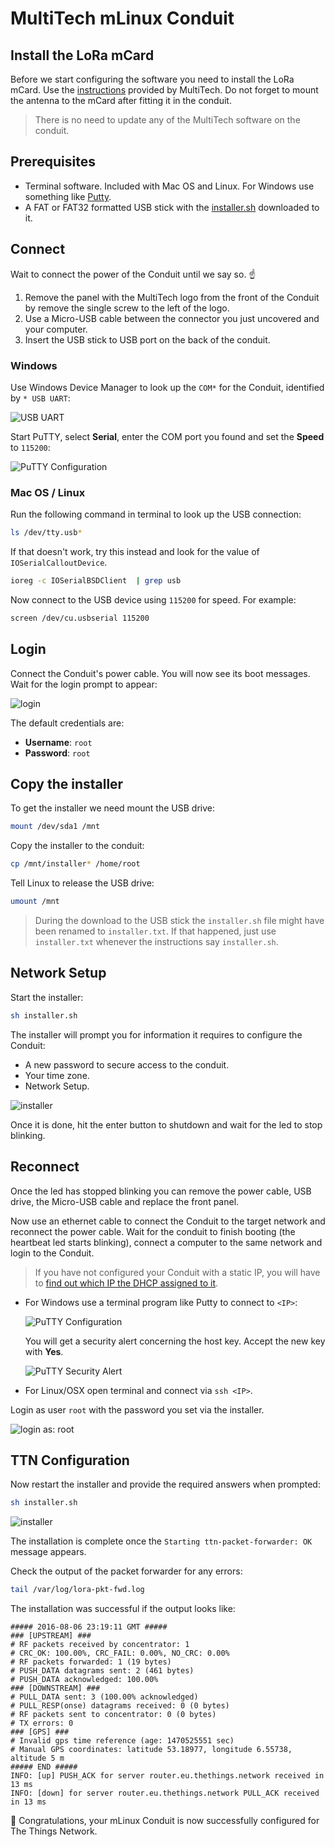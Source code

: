 # MultiTech mLinux Conduit

## Install the LoRa mCard

Before we start configuring the software you need to install the LoRa mCard. Use the [instructions](http://www.multitech.net/developer/products/accessory-cards/installing-an-accessory-card/) provided by MultiTech. Do not forget to mount the antenna to the mCard after fitting it in the conduit.

> There is no need to update any of the MultiTech software on the conduit.

## Prerequisites

* Terminal software. Included with Mac OS and Linux. For Windows use something like [Putty](http://www.chiark.greenend.org.uk/~sgtatham/putty/download.html).
* A FAT or FAT32 formatted USB stick with the [installer.sh](https://github.com/kersing/multitech-installer/raw/master/installer.sh) downloaded to it.

## Connect

Wait to connect the power of the Conduit until we say so. ☝️

1. Remove the panel with the MultiTech logo from the front of the Conduit by remove the single screw to the left of the logo.
2. Use a Micro-USB cable between the connector you just uncovered and your computer.
3. Insert the USB stick to USB port on the back of the conduit.

### Windows

Use Windows Device Manager to look up the `COM*` for the Conduit, identified by `* USB UART`:

![USB UART](uart.png)

Start PuTTY, select **Serial**, enter the COM port you found and set the **Speed** to `115200`:

![PuTTY Configuration](putty-mlinux.png)

### Mac OS / Linux

Run the following command in terminal to look up the USB connection:

```bash
ls /dev/tty.usb*
```

If that doesn't work, try this instead and look for the value of `IOSerialCalloutDevice`.   

```bash
ioreg -c IOSerialBSDClient  | grep usb
```

Now connect to the USB device using `115200` for speed. For example:

```bash
screen /dev/cu.usbserial 115200
```

## Login

Connect the Conduit's power cable. You will now see its boot messages. Wait for the login prompt to appear:

![login](login-mlinux.png)

The default credentials are:

* **Username**: `root`
* **Password**: `root `

## Copy the installer

To get the installer we need mount the USB drive:

```bash
mount /dev/sda1 /mnt
```

Copy the installer to the conduit:

```bash
cp /mnt/installer* /home/root
```

Tell Linux to release the USB drive:

```bash
umount /mnt
```

> During the download to the USB stick the `installer.sh` file might have been renamed to `installer.txt`. If that happened, just use `installer.txt` whenever the instructions say `installer.sh`.

## Network Setup

Start the installer:

```bash
sh installer.sh
```

The installer will prompt you for information it requires to configure the Conduit:

* A new password to secure access to the conduit.
* Your time zone.
* Network Setup.

![installer](installer-mlinux.png)

Once it is done, hit the enter button to shutdown and wait for the led to stop blinking.

## Reconnect

Once the led has stopped blinking you can remove the power cable, USB drive, the Micro-USB cable and replace the front panel.

Now use an ethernet cable to connect the Conduit to the target network and reconnect the power cable. Wait for the conduit to finish booting (the heartbeat led starts blinking), connect a computer to the same network and login to the Conduit.

> If you have not configured your Conduit with a static IP, you will have to [find out which IP the DHCP assigned to it](http://apple.stackexchange.com/questions/19783/how-do-i-know-the-ip-addresses-of-other-computers-in-my-network).

* For Windows use a terminal program like Putty to connect to `<IP>`:

  ![PuTTY Configuration](putty-mlinux-ip.png)

  You will get a security alert concerning the host key. Accept the new key with **Yes**.

  ![PuTTY Security Alert](putty-warning.png)

* For Linux/OSX open terminal and connect via `ssh <IP>`.

Login as user `root` with the password you set via the installer.

![login as: root](login-root.png)

## TTN Configuration

Now restart the installer and provide the required answers when prompted:

```bash
sh installer.sh
```

![installer](installer-mlinux-2nd.png)

The installation is complete once the `Starting ttn-packet-forwarder: OK` message appears.

Check the output of the packet forwarder for any errors:

```bash
tail /var/log/lora-pkt-fwd.log
```

The installation was successful if the output looks like:

```
##### 2016-08-06 23:19:11 GMT #####
### [UPSTREAM] ###
# RF packets received by concentrator: 1
# CRC_OK: 100.00%, CRC_FAIL: 0.00%, NO_CRC: 0.00%
# RF packets forwarded: 1 (19 bytes)
# PUSH_DATA datagrams sent: 2 (461 bytes)
# PUSH_DATA acknowledged: 100.00%
### [DOWNSTREAM] ###
# PULL_DATA sent: 3 (100.00% acknowledged)
# PULL_RESP(onse) datagrams received: 0 (0 bytes)
# RF packets sent to concentrator: 0 (0 bytes)
# TX errors: 0
### [GPS] ###
# Invalid gps time reference (age: 1470525551 sec)
# Manual GPS coordinates: latitude 53.18977, longitude 6.55738, altitude 5 m
##### END #####
INFO: [up] PUSH_ACK for server router.eu.thethings.network received in 13 ms
INFO: [down] for server router.eu.thethings.network PULL_ACK received in 13 ms
```

👏 Congratulations, your mLinux Conduit is now successfully configured for The Things Network.
